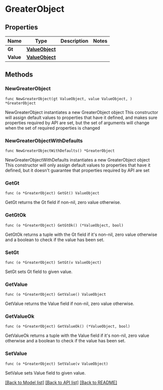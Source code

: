 # GreaterObject

## Properties

Name | Type | Description | Notes
------------ | ------------- | ------------- | -------------
**Gt** | [**ValueObject**](ValueObject.md) |  | 
**Value** | [**ValueObject**](ValueObject.md) |  | 

## Methods

### NewGreaterObject

`func NewGreaterObject(gt ValueObject, value ValueObject, ) *GreaterObject`

NewGreaterObject instantiates a new GreaterObject object
This constructor will assign default values to properties that have it defined,
and makes sure properties required by API are set, but the set of arguments
will change when the set of required properties is changed

### NewGreaterObjectWithDefaults

`func NewGreaterObjectWithDefaults() *GreaterObject`

NewGreaterObjectWithDefaults instantiates a new GreaterObject object
This constructor will only assign default values to properties that have it defined,
but it doesn't guarantee that properties required by API are set

### GetGt

`func (o *GreaterObject) GetGt() ValueObject`

GetGt returns the Gt field if non-nil, zero value otherwise.

### GetGtOk

`func (o *GreaterObject) GetGtOk() (*ValueObject, bool)`

GetGtOk returns a tuple with the Gt field if it's non-nil, zero value otherwise
and a boolean to check if the value has been set.

### SetGt

`func (o *GreaterObject) SetGt(v ValueObject)`

SetGt sets Gt field to given value.


### GetValue

`func (o *GreaterObject) GetValue() ValueObject`

GetValue returns the Value field if non-nil, zero value otherwise.

### GetValueOk

`func (o *GreaterObject) GetValueOk() (*ValueObject, bool)`

GetValueOk returns a tuple with the Value field if it's non-nil, zero value otherwise
and a boolean to check if the value has been set.

### SetValue

`func (o *GreaterObject) SetValue(v ValueObject)`

SetValue sets Value field to given value.



[[Back to Model list]](../README.md#documentation-for-models) [[Back to API list]](../README.md#documentation-for-api-endpoints) [[Back to README]](../README.md)


